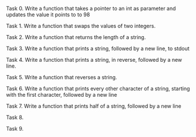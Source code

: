 Task 0. Write a function that takes a pointer to an int as parameter and updates the value it points to to 98

Task 1. Write a function that swaps the values of two integers.

Task 2. Write a function that returns the length of a string.

Task 3. Write a function that prints a string, followed by a new line, to stdout

Task 4. Write a function that prints a string, in reverse, followed by a new line.

Task 5. Write a function that reverses a string.

Task 6. Write a function that prints every other character of a string, starting with the first character, followed by a new line

Task 7. Write a function that prints half of a string, followed by a new line

Task 8. 

Task 9. 
